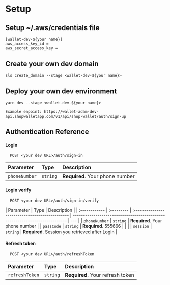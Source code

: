 # Setup

## Setup ~/.aws/credentials file

```
[wallet-dev-${your name}]
aws_access_key_id =
aws_secret_access_key =
```

## Create your own dev domain

```
sls create_domain --stage <wallet-dev-${your name}>
```

## Deploy your own dev environment

```
yarn dev --stage <wallet-dev-${your name}>

Example enpoint: https://wallet-adam-dev-api.shopwalletapp.com/v1/api/shop-wallet/auth/sign-up
```

## Authentication Reference

#### Login

```http
  POST <your dev URL>/auth/sign-in
```

| Parameter     | Type     | Description                     |
| :------------ | :------- | :------------------------------ |
| `phoneNumber` | `string` | **Required**. Your phone number |

#### Login verify

```http
  POST <your dev URL>/auth/sign-in/verify
```

| Parameter     | Type       | Description                                     |
| :------------ | :--------- | :---------------------------------------------- | --------------------------------------------------------------------------- | --- |
| `phoneNumber` | `string`   | **Required**. Your phone number                 |
| `passCode`    | `string`   | **Required**. 555666                            |
| <!--          | `passCode` | `string`                                        | **Required**. Your passcode that you got by SMS notification to your number | --> |
| `session`     | `string`   | **Required**. Session you retrieved after Login |

#### Refresh token

```http
  POST <your dev URL>/auth/refreshToken
```

| Parameter      | Type     | Description                      |
| :------------- | :------- | :------------------------------- |
| `refreshToken` | `string` | **Required**. Your refresh token |
